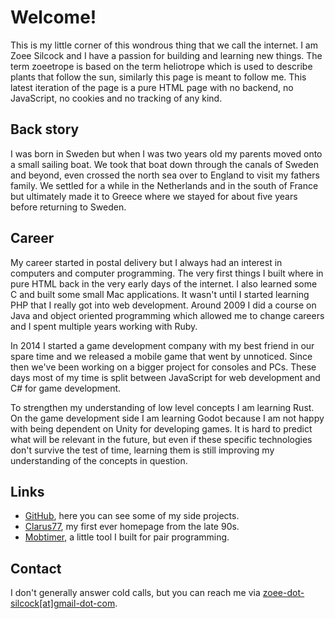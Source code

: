 # Welcome!

This is my little corner of this wondrous thing that we call the internet. I am Zoee Silcock and I have a passion for building and learning new things. The term zoeetrope is based on the term heliotrope which is used to describe plants that follow the sun, similarly this page is meant to follow me. This latest iteration of the page is a pure HTML page with no backend, no JavaScript, no cookies and no tracking of any kind.

## Back story
I was born in Sweden but when I was two years old my parents moved onto a small sailing boat. We took that boat down through the canals of Sweden and beyond, even crossed the north sea over to England to visit my fathers family. We settled for a while in the Netherlands and in the south of France but ultimately made it to Greece where we stayed for about five years before returning to Sweden.

## Career
My career started in postal delivery but I always had an interest in computers and computer programming. The very first things I built where in pure HTML back in the very early days of the internet. I also learned some C and built some small Mac applications. It wasn't until I started learning PHP that I really got into web development. Around 2009 I did a course on Java and object oriented programming which allowed me to change careers and I spent multiple years working with Ruby.

In 2014 I started a game development company with my best friend in our spare time and we released a mobile game that went by unnoticed. Since then we've been working on a bigger project for consoles and PCs. These days most of my time is split between JavaScript for web development and C# for game development.

To strengthen my understanding of low level concepts I am learning Rust. On the game development side I am learning Godot because I am not happy with being dependent on Unity for developing games. It is hard to predict what will be relevant in the future, but even if these specific technologies don't survive the test of time, learning them is still improving my understanding of the concepts in question.

## Links
* [GitHub](https://github.com/zoeesilcock), here you can see some of my side projects.
* [Clarus77](https://clarus77.zoeetrope.com), my first ever homepage from the late 90s.
* [Mobtimer](https://mobtimer.zoeetrope.com), a little tool I built for pair programming.

## Contact
I don't generally answer cold calls, but you can reach me via [zoee-dot-silcock[at]gmail-dot-com](mailto:zoee.silcock@gmail.com).
